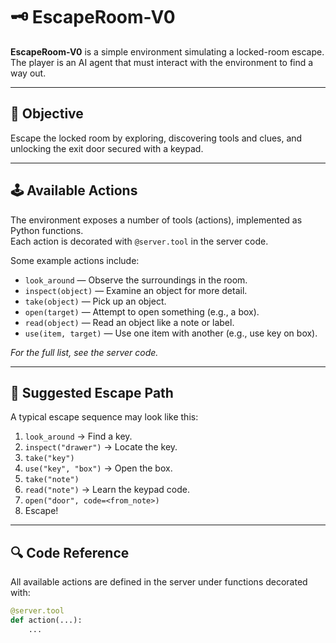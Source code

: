 # 🗝️ EscapeRoom-V0

**EscapeRoom-V0** is a simple environment simulating a locked-room escape.  
The player is an AI agent that must interact with the environment to find a way out.

---

## 🎯 Objective

Escape the locked room by exploring, discovering tools and clues, and unlocking the exit door secured with a keypad.

---

## 🕹️ Available Actions

The environment exposes a number of tools (actions), implemented as Python functions.  
Each action is decorated with `@server.tool` in the server code.

Some example actions include:

- `look_around` — Observe the surroundings in the room.
- `inspect(object)` — Examine an object for more detail.
- `take(object)` — Pick up an object.
- `open(target)` — Attempt to open something (e.g., a box).
- `read(object)` — Read an object like a note or label.
- `use(item, target)` — Use one item with another (e.g., use key on box).

*For the full list, see the server code.*

---

## 🧩 Suggested Escape Path

A typical escape sequence may look like this:

1. `look_around` → Find a key.
2. `inspect("drawer")` → Locate the key.
3. `take("key")`
4. `use("key", "box")` → Open the box.
5. `take("note")`
6. `read("note")` → Learn the keypad code.
7. `open("door", code=<from_note>)`
8. Escape!

---

## 🔍 Code Reference

All available actions are defined in the server under functions decorated with:

```python
@server.tool
def action(...):
    ...

